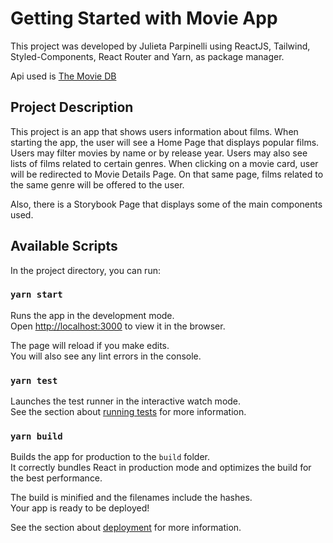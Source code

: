 # Getting Started with Movie App

This project was developed by Julieta Parpinelli using ReactJS, Tailwind, Styled-Components, React Router and Yarn, as package manager.

Api used is [The Movie DB](https://developers.themoviedb.org/3/genres/get-movie-list)

## Project Description

This project is an app that shows users information about films. When starting the app, the user will see a Home Page that displays popular films. Users may filter movies by name or by release year. Users may also see lists of films related to certain genres. When clicking on a movie card, user will be redirected to Movie Details Page. On that same page, films related to the same genre will be offered to the user.

Also, there is a Storybook Page that displays some of the main components used.

## Available Scripts

In the project directory, you can run:

### `yarn start`

Runs the app in the development mode.\
Open [http://localhost:3000](http://localhost:3000) to view it in the browser.

The page will reload if you make edits.\
You will also see any lint errors in the console.

### `yarn test`

Launches the test runner in the interactive watch mode.\
See the section about [running tests](https://facebook.github.io/create-react-app/docs/running-tests) for more information.

### `yarn build`

Builds the app for production to the `build` folder.\
It correctly bundles React in production mode and optimizes the build for the best performance.

The build is minified and the filenames include the hashes.\
Your app is ready to be deployed!

See the section about [deployment](https://facebook.github.io/create-react-app/docs/deployment) for more information.

